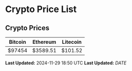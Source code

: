 # Crypto Price List

## Crypto Prices
| Bitcoin | Ethereum | Litecoin |
| ------- | -------- | -------- |
| $97454 | $3589.51 | $101.52 |
**Last Updated:** 2024-11-29 18:50 UTC
**Last Updated:** $DATE$
